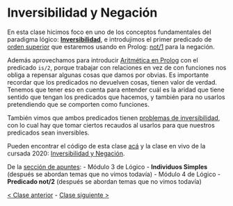 # Inversibilidad y Negación

En esta clase hicimos foco en uno de los conceptos fundamentales del paradigma lógico: [**Inversibilidad**](http://wiki.uqbar.org/wiki/articles/paradigma-logico---inversibilidad.html), e introdujimos el primer predicado de [orden superior](http://wiki.uqbar.org/wiki/articles/orden-superior.html) que estaremos usando en Prolog: [not/1](http://wiki.uqbar.org/wiki/articles/paradigma-logico---negacion.html) para la negación.

Además aprovechamos para introducir [Aritmética en Prolog](http://wiki.uqbar.org/wiki/articles/aritmetica-en-prolog.html) con el predicado `is/2`, porque trabajar con relaciones en vez de con funciones nos obliga a repensar algunas cosas que damos por obvias. Es importante recordar que los predicados no devuelven cosas, tienen valor de verdad. Tenemos que tener eso en cuenta para entender cuál es la aridad que tiene sentido que tengan los predicados que hacemos, y también para no usarlos pretendiendo que se comporten como funciones.

También vimos que ambos predicados tienen [problemas de inversibilidad](http://wiki.uqbar.org/wiki/articles/paradigma-logico---casos-de-no-inversibilidad.html), con lo cual hay que tomar ciertos recaudos al usarlos para que nuestros predicados sean inversibles.

Pueden encontrar el código de esta clase [acá](https://github.com/pdep-mit/ejemplos-de-clase-prolog/blob/master/clase2.pl) y la clase en vivo de la cursada 2020: [Inversibilidad y Negación](https://www.youtube.com/watch?v=wUUCyC3k-rk).

De la [sección de apuntes](http://www.pdep.com.ar/material/apuntes):
    - Módulo 3 de Lógico - **Individuos Simples** (después se abordan temas que no vimos todavía)
    - Módulo 4 de Lógico - **Predicado not/2** (después se abordan temas que no vimos todavía)

[< Clase anterior](https://github.com/pdep-mit/bitacora-de-clase/blob/master/clase-11.md) - [Clase siguiente >](https://github.com/pdep-mit/bitacora-de-clase/blob/master/clase-13.md)

